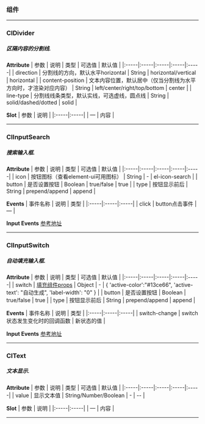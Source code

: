 ### 组件
---
### ClDivider
##### 区隔内容的分割线.

**Attribute**
| 参数 | 说明 | 类型 | 可选值 | 默认值 |
|:-----|:-----|:-----|:-----|:-----|
| direction | 分割线的方向，默认水平horizontal | String | horizontal/vertical | horizontal |
| content-position | 文本内容位置，默认居中（仅当分割线为水平方向时，才渲染对应内容） | String | left/center/right/top/bottom | center |
| line-type | 分割线线条类型，默认实线，可选虚线，圆点线 | String | solid/dashed/dotted | solid |

**Slot**
| 参数 | 说明 |
|:-----|:-----|
| — | 内容 |

---

### ClInputSearch
##### 搜索输入框.
**Attribute**
| 参数 | 说明 | 类型 | 可选值 | 默认值 |
|:-----|:-----|:-----|:-----|:-----|
| icon | 按钮图标（查看element-ui可用图标） | String | - | el-icon-search |
| button | 是否设置按钮 | Boolean | true/false | true |
| type | 按钮显示前后 | String | prepend/append | append |


**Events**
| 事件名称 | 说明 | 类型 |
|:-----|:-----|:-----|
| click | button点击事件 | — |

**Input Events**  [参考地址](https://element.eleme.cn/#/zh-CN/component/input#input-events)

---
### ClInputSwitch
##### 自动填充输入框.
**Attribute**
| 参数 | 说明 | 类型 | 可选值 | 默认值 |
|:-----|:-----|:-----|:-----|:-----|
| switch | [填充组件props](https://element.eleme.cn/#/zh-CN/component/switch#attributes) | Object | - | { 'active-color':"#13ce66", 'active-text': "自动生成",  'label-width': "0" } |
| button | 是否设置按钮 | Boolean | true/false | true |
| type | 按钮显示前后 | String | prepend/append | append |


**Events**
| 事件名称 | 说明 | 类型 |
|:-----|:-----|:-----|
| switch-change | switch 状态发生变化时的回调函数 | 新状态的值 |

**Input Events**  [参考地址](https://element.eleme.cn/#/zh-CN/component/input#input-events)

---


### ClText
##### 文本显示.
**Attribute**
| 参数 | 说明 | 类型 | 可选值 | 默认值 |
|:-----|:-----|:-----|:-----|:-----|
| value | 显示文本值 | String/Number/Boolean | - | -- |


**Slot**
| 参数 | 说明 |
|:-----|:-----|
| — | 内容 |


---